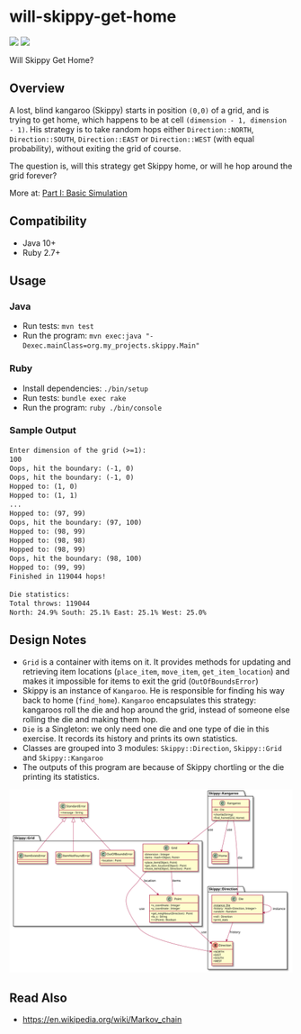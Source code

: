 # will-skippy-get-home

[![](https://github.com/jaaufauvre/will-skippy-get-home/workflows/Java/badge.svg)](https://github.com/jaaufauvre/will-skippy-get-home/actions?query=workflow%3AJava)
[![](https://github.com/jaaufauvre/will-skippy-get-home/workflows/Ruby/badge.svg)](https://github.com/jaaufauvre/will-skippy-get-home/actions?query=workflow%3ARuby)

Will Skippy Get Home? 

## Overview
A lost, blind kangaroo (Skippy) starts in position `(0,0)` of a grid, and is trying to get home, which happens to be at cell `(dimension - 1, dimension - 1)`. 
His strategy is to take random hops either `Direction::NORTH`, `Direction::SOUTH`, `Direction::EAST` or `Direction::WEST` (with equal probability), without exiting the grid of course. 

The question is, will this strategy get Skippy home, or will he hop around the grid forever?

More at: [Part I: Basic Simulation](https://csserver.ucd.ie/~meloc/MScASE/resources/skippy.pdf)

## Compatibility
* Java 10+
* Ruby 2.7+

## Usage
### Java
* Run tests: `mvn test`
* Run the program: `mvn exec:java "-Dexec.mainClass=org.my_projects.skippy.Main"`

### Ruby
* Install dependencies: `./bin/setup`
* Run tests: `bundle exec rake`
* Run the program: `ruby ./bin/console`

### Sample Output
```
Enter dimension of the grid (>=1):
100
Oops, hit the boundary: (-1, 0)
Oops, hit the boundary: (-1, 0)
Hopped to: (1, 0)
Hopped to: (1, 1)
...
Hopped to: (97, 99)
Oops, hit the boundary: (97, 100)
Hopped to: (98, 99)
Hopped to: (98, 98)
Hopped to: (98, 99)
Oops, hit the boundary: (98, 100)
Hopped to: (99, 99)
Finished in 119044 hops!

Die statistics:
Total throws: 119044
North: 24.9% South: 25.1% East: 25.1% West: 25.0%
```

## Design Notes
* `Grid` is a container with items on it. It provides methods for updating and retrieving item locations (`place_item`, `move_item`, `get_item_location`) and makes it impossible for items to exit the grid (`OutOfBoundsError`)
* Skippy is an instance of `Kangaroo`. He is responsible for finding his way back to home (`find_home`). `Kangaroo` encapsulates this strategy: kangaroos roll the die and hop around the grid, instead of someone else rolling the die and making them hop.
* `Die` is a Singleton: we only need one die and one type of die in this exercise. It records its history and prints its own statistics.
* Classes are grouped into 3 modules: `Skippy::Direction`, `Skippy::Grid` and `Skippy::Kangaroo`
* The outputs of this program are because of Skippy chortling or the die printing its statistics.


[![](./uml/skippy-plantuml.svg)](./uml/skippy-plantuml.svg)

## Read Also
* https://en.wikipedia.org/wiki/Markov_chain
